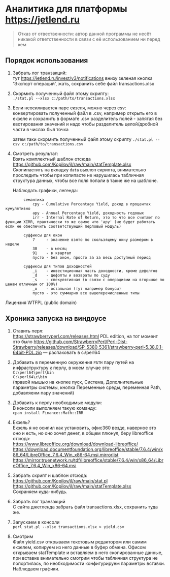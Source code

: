 # Аналитика для платформы https://jetlend.ru

> Отказ от отвественности: автор данной программы не несёт никакой ответственности в связи с её использованием ни перед кем

## Порядок использования

1. Забрать лог транзакций:  
    тут https://jetlend.ru/invest/v3/notifications внизу зеленая кнопка 'Экспорт операций', жать, сохранить себе файл transactions.xlsx

2. Скормить полученный файл этому скрипту:  
    `./stat.pl --xlsx c:/path/to/transactions.xlsx`

3. Если неосиливается парс екзеля, можно через csv:  
    конвертировать полученный файл в .csv, например открыть его в екзеле и сохранить в формате .csv
    разделитель полей - запятая
    без квотирования значений
    и надо чтобы разделитель целой/дробной части в числах был точка

    затем таки скормить полученный файл этому скрипту
        `./stat.pl --csv c:/path/to/transactions.csv`

4. Смотреть результат:  
    Взять комплектный шаблон отсюда https://github.com/Kopilov/jl/raw/main/statTemplate.xlsx  
    Cкопипастить на вкладку `data` выхлоп скрипта, внимательно проследить чтобы при копипасте не нарушилась табличная структура данных, чтобы все поля попали в такие же на шаблоне.

    Наблюдать графики, легенда:
```
        семантика
            cpy - Cumulative Percentage Yield, доход в процентах кумулятивно
            apy - Annual Percentage Yield, доходность годовых
            irr - Internal Rate of Return, это то что все считают по функции XIRR, практически то же самое что 'apy' (не будет работать если не обеспечить соответствующий перловый модуль)

        суффиксы для окон
            7     - значение взято по скользящему окну размером в неделю
            30    - в месяц
            91    - в квартал
            пусто - без окон, просто за за весь доступный период

        суффиксы для типов доходностей
            _i    - инвестиционная часть доходности, кроме дефолтов
            _d    - дефолты и возвраты по суду
            _s    - спекулятивная (в связи с операциями на вторичке по ценам отличным от 100%)
            _o    - остальная (тут например бонусы)
            пусто - это суммарно все вышеперечисленные типы
```

Лицензия WTFPL (public domain)

## Хроника запуска на виндоусе

1. Ставить перл:  
    https://strawberryperl.com/releases.html
    PDL edition, на тот момент это было https://github.com/StrawberryPerl/Perl-Dist-Strawberry/releases/download/SP_5380_5361/strawberry-perl-5.38.0.1-64bit-PDL.zip
    — распаковать в c:\perl64

2. Добавить в переменную окружения `PATH` пару путей на инфраструктуру к перлу, в моем случае это:  
    `C:\perl64\perl\bin`  
    `C:\perl64\c\bin`  
    (правой мышью на кнопке пуск, Система, Дополнительные параметры системы, кнопка Переменные среды, переменная Path, добавляенм пару значений)

3. Добавить к перлу необходимые модули:  
    В консоли выполняем такую команду:  
    `cpan install Finance::Math::IRR`

4. Екзель?  
    Екзель я не осилил как установить, офис360 везде, наверное это оно и есть, но оно хочет денег, в общем плюнул,
    беру libreoffice отсюда:  
        https://www.libreoffice.org/download/download-libreoffice/  
        https://download.documentfoundation.org/libreoffice/stable/7.6.4/win/x86_64/LibreOffice_7.6.4_Win_x86-64.msi.mirrorlist  
        https://mirror.truenetwork.ru/tdf/libreoffice/stable/7.6.4/win/x86_64/LibreOffice_7.6.4_Win_x86-64.msi

5. Забрать скрипт и шаблон отсюда:  
    https://github.com/Kopilov/jl/raw/main/stat.pl  
    https://github.com/Kopilov/jl/raw/main/statTemplate.xlsx  
    Сохраняем куда-нибудь.

6. Забрать лог транзакций  
    С сайта джетленда забрать файл transactions.xlsx, сохранить туда же.

7. Запускаем в консоли  
    `perl stat.pl --xlsx transactions.xlsx > yield.csv`

8. Смотрим  
    Файл yield.csv открываем текстовым редактором или самим екзелем, копируем из него данные в буфер обмена.
    Офисом открываем statTemplate и вставляем в него скопированные данные, 
    при вставке внимательно смотрим чтобы табличная структура не попортилась, по необходимости конфигурируем параметры вставки.
    Наблюдаем графики.
